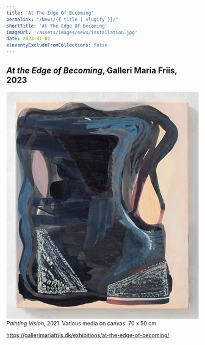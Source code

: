 ```yaml
---
title: 'At The Edge Of Becoming'
permalink: "/News/{{ title | slugify }}/"
shortTitle: 'At The Edge Of Becoming'
imageUrl: '/assets/images/news/installation.jpg'
date: 2023-01-01
eleventyExcludeFromCollections: false
---
```


<h2><i>At the Edge of Becoming</i>, Galleri Maria Friis, 2023</h2>
<p><img src="/assets/images/news/PTGvision.jpg"/ class="halfWidth"><br/>
<em>Painting Vision</em>, 2021. Various media on canvas. 70 x 50 cm</p>
<p><a href="https://gallerimariafriis.dk/exhibitions/at-the-edge-of-becoming/" target="_blank">https://gallerimariafriis.dk/exhibitions/at-the-edge-of-becoming/</a></p>

